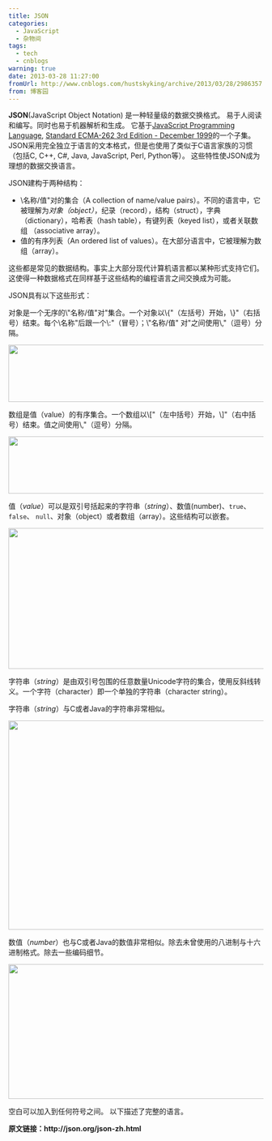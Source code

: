 ```yaml
---
title: JSON
categories:
  - JavaScript
  - 杂物间
tags:
  - tech
  - cnblogs
warning: true
date: 2013-03-28 11:27:00
fromUrl: http://www.cnblogs.com/hustskyking/archive/2013/03/28/2986357.html
from: 博客园
---
```



<p><strong>JSON</strong>(JavaScript Object Notation) 是一种轻量级的数据交换格式。 易于人阅读和编写。同时也易于机器解析和生成。 它基于<a href="http://www.crockford.com/javascript">JavaScript Programming Language</a>,&nbsp;<a href="http://www.ecma-international.org/publications/files/ecma-st/ECMA-262.pdf">Standard ECMA-262 3rd Edition - December 1999</a>的一个子集。 JSON采用完全独立于语言的文本格式，但是也使用了类似于C语言家族的习惯（包括C, C++, C#, Java, JavaScript, Perl, Python等）。 这些特性使JSON成为理想的数据交换语言。</p>
<p>JSON建构于两种结构：</p>
<ul>
<li>\名称/值"对的集合（A collection of name/value pairs）。不同的语言中，它被理解为<em>对象（object）</em>，纪录（record），结构（struct），字典（dictionary），哈希表（hash table），有键列表（keyed list），或者关联数组 （associative array）。</li>
<li>值的有序列表（An ordered list of values）。在大部分语言中，它被理解为数组（array）。</li>
</ul>
<p>这些都是常见的数据结构。事实上大部分现代计算机语言都以某种形式支持它们。这使得一种数据格式在同样基于这些结构的编程语言之间交换成为可能。</p>
<p>JSON具有以下这些形式：</p>
<p>对象是一个无序的\"名称/值"对"集合。一个对象以\{"（左括号）开始，\}"（右括号）结束。每个\名称"后跟一个\:"（冒号）；\"名称/值" 对"之间使用\,"（逗号）分隔。</p>
<p><img src="https://img.alicdn.com/tfs/TB1oyqGa_tYBeNjy1XdXXXXyVXa-300-300.png" loading="lazy" data-original="https://cdn.jsdelivr.net/gh/barretlee/blog/blog/src/blogimgs/2013/03/28/object.gif" data-source="http://json.org/object.gif" alt="" width="598" height="113"></p>
<p>数组是值（value）的有序集合。一个数组以\["（左中括号）开始，\]"（右中括号）结束。值之间使用\,"（逗号）分隔。</p>
<p><img src="https://img.alicdn.com/tfs/TB1oyqGa_tYBeNjy1XdXXXXyVXa-300-300.png" loading="lazy" data-original="https://cdn.jsdelivr.net/gh/barretlee/blog/blog/src/blogimgs/2013/03/28/array.gif" data-source="http://json.org/array.gif" alt="" width="598" height="113"></p>
<p>值（<em>value</em>）可以是双引号括起来的字符串（<em>string</em>）、数值(number)、<code>true</code>、<code>false</code>、&nbsp;<code>null</code>、对象（object）或者数组（array）。这些结构可以嵌套。</p>
<p><img src="https://img.alicdn.com/tfs/TB1oyqGa_tYBeNjy1XdXXXXyVXa-300-300.png" loading="lazy" data-original="https://cdn.jsdelivr.net/gh/barretlee/blog/blog/src/blogimgs/2013/03/28/value.gif" data-source="http://json.org/value.gif" alt="" width="598" height="278"></p>
<p>字符串（<em>string</em>）是由双引号包围的任意数量Unicode字符的集合，使用反斜线转义。一个字符（character）即一个单独的字符串（character string）。</p>
<p>字符串（<em>string</em>）与C或者Java的字符串非常相似。</p>
<p><img src="https://img.alicdn.com/tfs/TB1oyqGa_tYBeNjy1XdXXXXyVXa-300-300.png" loading="lazy" data-original="https://cdn.jsdelivr.net/gh/barretlee/blog/blog/src/blogimgs/2013/03/28/string.gif" data-source="http://json.org/string.gif" alt="" width="598" height="413"></p>
<p>数值（<em>number</em>）也与C或者Java的数值非常相似。除去未曾使用的八进制与十六进制格式。除去一些编码细节。</p>
<p><img src="https://img.alicdn.com/tfs/TB1oyqGa_tYBeNjy1XdXXXXyVXa-300-300.png" loading="lazy" data-original="https://cdn.jsdelivr.net/gh/barretlee/blog/blog/src/blogimgs/2013/03/28/number.gif" data-source="http://json.org/number.gif" alt="" width="598" height="266"></p>
<p>空白可以加入到任何符号之间。 以下描述了完整的语言。</p>
<p><strong>原文链接：http://json.org/json-zh.html</strong></p>